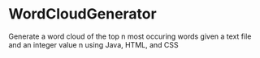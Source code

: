 # WordCloudGenerator
 Generate a word cloud of the top n most occuring words given a text file and an integer value n using Java, HTML, and CSS
